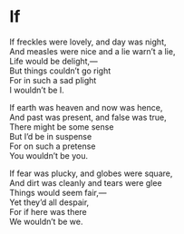 # If<br/>
If freckles were lovely, and day was night,<br/>
And measles were nice and a lie warn’t a lie,<br/>
Life would be delight,—<br/>
But things couldn’t go right<br/>
For in such a sad plight<br/>
I wouldn’t be I.<br/>

If earth was heaven and now was hence,<br/>
And past was present, and false was true,<br/>
There might be some sense<br/>
But I’d be in suspense<br/>
For on such a pretense<br/>
You wouldn’t be you.<br/>

If fear was plucky, and globes were square,<br/>
And dirt was cleanly and tears were glee<br/>
Things would seem fair,—<br/>
Yet they’d all despair,<br/>
For if here was there<br/>
We wouldn’t be we.<br/>

